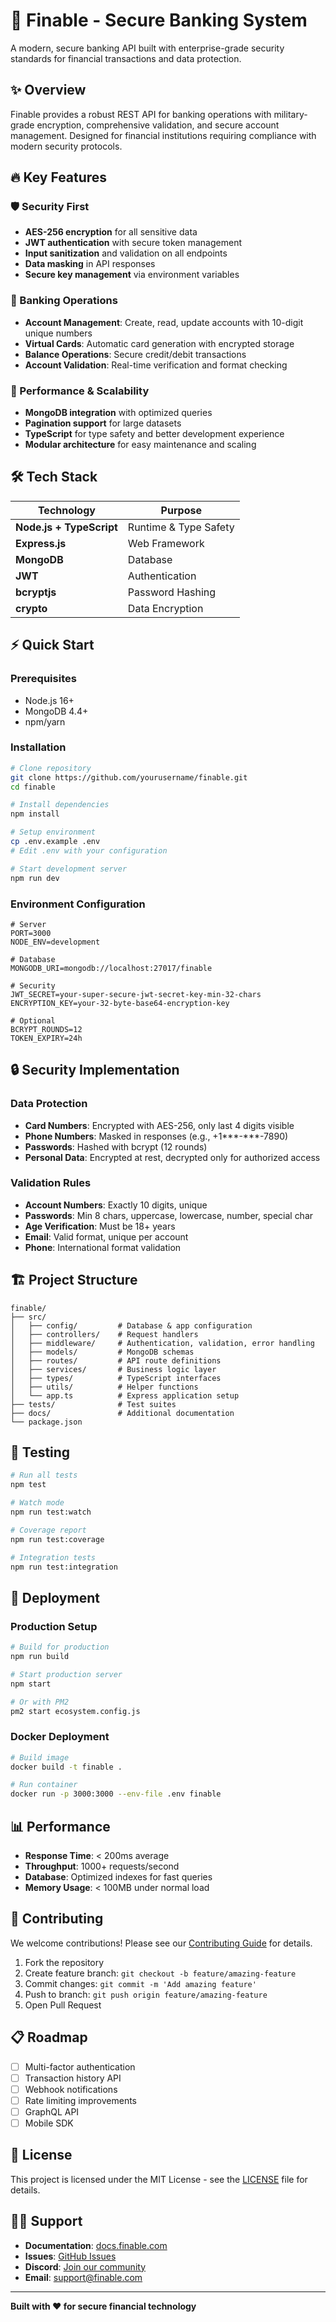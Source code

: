 # 🏦 Finable - Secure Banking System

A modern, secure banking API built with enterprise-grade security standards for financial transactions and data protection.

## ✨ Overview

Finable provides a robust REST API for banking operations with military-grade encryption, comprehensive validation, and secure account management. Designed for financial institutions requiring compliance with modern security protocols.

## 🔥 Key Features

### 🛡️ Security First
- **AES-256 encryption** for all sensitive data
- **JWT authentication** with secure token management
- **Input sanitization** and validation on all endpoints
- **Data masking** in API responses
- **Secure key management** via environment variables

### 🏧 Banking Operations
- **Account Management**: Create, read, update accounts with 10-digit unique numbers
- **Virtual Cards**: Automatic card generation with encrypted storage
- **Balance Operations**: Secure credit/debit transactions
- **Account Validation**: Real-time verification and format checking

### 🚀 Performance & Scalability
- **MongoDB integration** with optimized queries
- **Pagination support** for large datasets
- **TypeScript** for type safety and better development experience
- **Modular architecture** for easy maintenance and scaling

## 🛠️ Tech Stack

| Technology | Purpose |
|------------|---------|
| **Node.js + TypeScript** | Runtime & Type Safety |
| **Express.js** | Web Framework |
| **MongoDB** | Database |
| **JWT** | Authentication |
| **bcryptjs** | Password Hashing |
| **crypto** | Data Encryption |

## ⚡ Quick Start

### Prerequisites
- Node.js 16+ 
- MongoDB 4.4+
- npm/yarn

### Installation

```bash
# Clone repository
git clone https://github.com/yourusername/finable.git
cd finable

# Install dependencies
npm install

# Setup environment
cp .env.example .env
# Edit .env with your configuration

# Start development server
npm run dev
```

### Environment Configuration

```env
# Server
PORT=3000
NODE_ENV=development

# Database
MONGODB_URI=mongodb://localhost:27017/finable

# Security
JWT_SECRET=your-super-secure-jwt-secret-key-min-32-chars
ENCRYPTION_KEY=your-32-byte-base64-encryption-key

# Optional
BCRYPT_ROUNDS=12
TOKEN_EXPIRY=24h
```



## 🔒 Security Implementation

### Data Protection
- **Card Numbers**: Encrypted with AES-256, only last 4 digits visible
- **Phone Numbers**: Masked in responses (e.g., +1***-***-7890)
- **Passwords**: Hashed with bcrypt (12 rounds)
- **Personal Data**: Encrypted at rest, decrypted only for authorized access

### Validation Rules
- **Account Numbers**: Exactly 10 digits, unique
- **Passwords**: Min 8 chars, uppercase, lowercase, number, special char
- **Age Verification**: Must be 18+ years
- **Email**: Valid format, unique per account
- **Phone**: International format validation

## 🏗️ Project Structure

```
finable/
├── src/
│   ├── config/         # Database & app configuration
│   ├── controllers/    # Request handlers
│   ├── middleware/     # Authentication, validation, error handling
│   ├── models/         # MongoDB schemas
│   ├── routes/         # API route definitions
│   ├── services/       # Business logic layer
│   ├── types/          # TypeScript interfaces
│   ├── utils/          # Helper functions
│   └── app.ts          # Express application setup
├── tests/              # Test suites
├── docs/               # Additional documentation
└── package.json
```

## 🧪 Testing

```bash
# Run all tests
npm test

# Watch mode
npm run test:watch

# Coverage report
npm run test:coverage

# Integration tests
npm run test:integration
```

## 🚀 Deployment

### Production Setup
```bash
# Build for production
npm run build

# Start production server
npm start

# Or with PM2
pm2 start ecosystem.config.js
```

### Docker Deployment
```bash
# Build image
docker build -t finable .

# Run container
docker run -p 3000:3000 --env-file .env finable
```

## 📊 Performance

- **Response Time**: < 200ms average
- **Throughput**: 1000+ requests/second
- **Database**: Optimized indexes for fast queries
- **Memory Usage**: < 100MB under normal load

## 🤝 Contributing

We welcome contributions! Please see our [Contributing Guide](CONTRIBUTING.md) for details.

1. Fork the repository
2. Create feature branch: `git checkout -b feature/amazing-feature`
3. Commit changes: `git commit -m 'Add amazing feature'`
4. Push to branch: `git push origin feature/amazing-feature`
5. Open Pull Request

## 📋 Roadmap

- [ ] Multi-factor authentication
- [ ] Transaction history API
- [ ] Webhook notifications
- [ ] Rate limiting improvements
- [ ] GraphQL API
- [ ] Mobile SDK

## 📄 License

This project is licensed under the MIT License - see the [LICENSE](LICENSE) file for details.

## 🙋‍♂️ Support

- **Documentation**: [docs.finable.com](https://docs.finable.com)
- **Issues**: [GitHub Issues](https://github.com/yourusername/finable/issues)
- **Discord**: [Join our community](https://discord.gg/finable)
- **Email**: support@finable.com

---

**Built with ❤️ for secure financial technology**